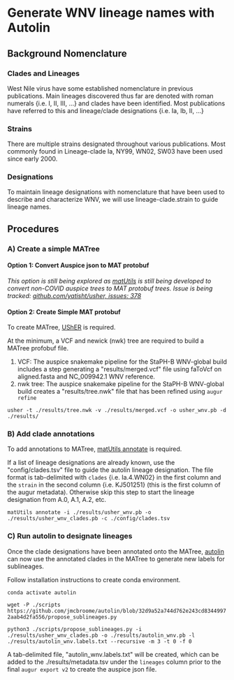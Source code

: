 # Generate WNV lineage names with Autolin

## Background Nomenclature
### Clades and Lineages
West Nile virus have some established nomenclature in previous publications. Main lineages discovered thus far are denoted with roman numerals {i.e. I, II, III, ...} and clades have been identified. Most publications have referred to this and lineage/clade designations {i.e. Ia, Ib, II, ...}

### Strains
There are multiple strains designated throughout various publications. Most commonly found in Lineage-clade Ia, NY99, WN02, SW03 have been used since early 2000. 

### Designations 
To maintain lineage designations with nomenclature that have been used to describe and characterize WNV, we will use lineage-clade.strain to guide lineage names.

## Procedures
### A) Create a simple MATree
#### Option 1: Convert Auspice json to MAT protobuf
_This option is still being explored as [matUtils](https://usher-wiki.readthedocs.io/en/latest/matUtils.html) is still being developed to convert non-COVID auspice trees to MAT protobuf trees. Issue is being tracked: [github.com/yatisht/usher, issues: 378](https://github.com/yatisht/usher/issues/378)_

#### Option 2: Create Simple MAT protobuf

To create MATree, [UShER](https://usher-wiki.readthedocs.io/en/latest/Installation.html) is required. 

At the minimum, a VCF and newick (nwk) tree are required to build a MATree profobuf file.
1. VCF: The auspice snakemake pipeline for the StaPH-B WNV-global build includes a step generating a "results/merged.vcf" file using faToVcf on aligned.fasta and NC_009942.1 WNV reference.
2. nwk tree: The auspice snakemake pipeline for the StaPH-B WNV-global build creates a "results/tree.nwk" file that has been refined using `augur refine`

`usher -t ./results/tree.nwk -v ./results/merged.vcf -o usher_wnv.pb -d ./results/`

### B) Add clade annotations
To add annotations to MATree, [matUtils annotate](https://usher-wiki.readthedocs.io/en/latest/matUtils.html#annotate) is required.

If a list of lineage designations are already known, use the "config/clades.tsv" file to guide the autolin lineage designation. The file format is tab-delimited with `clades` {i.e. Ia.4.WN02} in the first column and the `strain` in the second column {i.e. KJ501251} (this is the first column of the augur metadata).
Otherwise skip this step to start the lineage designation from A.0, A.1, A.2, etc.

`matUtils annotate -i ./results/usher_wnv.pb -o ./results/usher_wnv_clades.pb -c ./config/clades.tsv` 

### C) Run autolin to designate lineages
Once the clade designations have been annotated onto the MATree, [autolin](https://github.com/jmcbroome/autolin) can now use the annotated clades in the MATree to generate new labels for sublineages.

Follow installation instructions to create conda environment. 

`conda activate autolin`

`wget -P ./scripts https://github.com/jmcbroome/autolin/blob/32d9a52a744d762e243cd83449972aab4d2fa556/propose_sublineages.py`

`python3 ./scripts/propose_sublineages.py -i ./results/usher_wnv_clades.pb -o ./results/autolin_wnv.pb -l ./results/autolin_wnv.labels.txt --recursive -m 3 -t 0 -f 0`

A tab-delimited file, "autolin_wnv.labels.txt" will be created, which can be added to the ./results/metadata.tsv under the `lineages` column prior to the final `augur export v2` to create the auspice json file.
